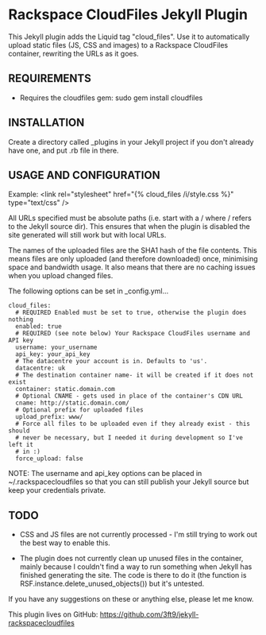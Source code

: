 Rackspace CloudFiles Jekyll Plugin
=

This Jekyll plugin adds the Liquid tag "cloud_files". Use it to automatically
upload static files (JS, CSS and images) to a Rackspace CloudFiles container,
rewriting the URLs as it goes.

REQUIREMENTS
-

* Requires the cloudfiles gem: sudo gem install cloudfiles

INSTALLATION
-

Create a directory called _plugins in your Jekyll project if you don't already
have one, and put .rb file in there.

USAGE AND CONFIGURATION
-

Example: &lt;link rel="stylesheet" href="{% cloud_files /i/style.css %}" type="text/css" /&gt;

All URLs specified must be absolute paths (i.e. start with a / where / refers
to the Jekyll source dir). This ensures that when the plugin is disabled the
site generated will still work but with local URLs.

The names of the uploaded files are the SHA1 hash of the file contents. This
means files are only uploaded (and therefore downloaded) once, minimising
space and bandwidth usage. It also means that there are no caching issues
when you upload changed files.

The following options can be set in _config.yml...

    cloud_files:
      # REQUIRED Enabled must be set to true, otherwise the plugin does nothing
      enabled: true
      # REQUIRED (see note below) Your Rackspace CloudFiles username and API key
      username: your_username
      api_key: your_api_key
      # The datacentre your account is in. Defaults to 'us'.
      datacentre: uk
      # The destination container name- it will be created if it does not exist
      container: static.domain.com
      # Optional CNAME - gets used in place of the container's CDN URL
      cname: http://static.domain.com/
      # Optional prefix for uploaded files
      upload_prefix: www/
      # Force all files to be uploaded even if they already exist - this should
      # never be necessary, but I needed it during development so I've left it
      # in :)
      force_upload: false

NOTE: The username and api_key options can be placed in ~/.rackspacecloudfiles
so that you can still publish your Jekyll source but keep your credentials
private.

TODO
-

* CSS and JS files are not currently processed - I'm still trying to work out
  the best way to enable this.

* The plugin does not currently clean up unused files in the container,
  mainly because I couldn't find a way to run something when Jekyll has
  finished generating the site. The code is there to do it (the function is
  RSF.instance.delete_unused_objects()) but it's untested.

If you have any suggestions on these or anything else, please let me know.

This plugin lives on GitHub: https://github.com/3ft9/jekyll-rackspacecloudfiles